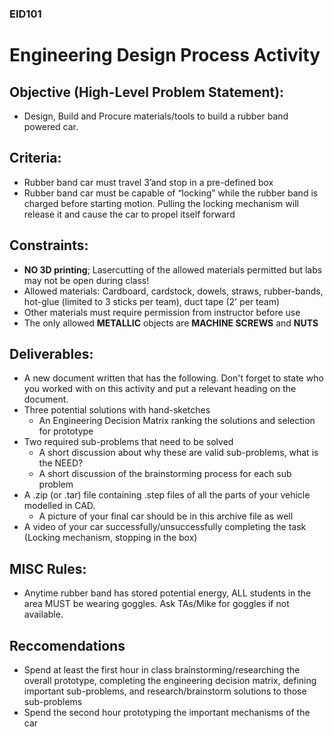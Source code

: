 ### EID101  

# Engineering Design Process Activity 

## Objective (High-Level Problem Statement):  
- Design, Build and Procure materials/tools to build a rubber band powered car. 

## Criteria:  
- Rubber band car must travel 3’and stop in a pre-defined box 
- Rubber band car must be capable of “locking” while the rubber band is charged before starting motion. Pulling the locking mechanism will release it and cause the car to propel itself forward

## Constraints: 

- **NO 3D printing**; Lasercutting of the allowed materials permitted but labs may not be open during class!
- Allowed materials: Cardboard, cardstock, dowels, straws, rubber-bands, hot-glue (limited to 3 sticks per team), duct tape (2' per team)
- Other materials must require permission from instructor before use 
- The only allowed **METALLIC** objects are **MACHINE SCREWS** and **NUTS**

## Deliverables:  
- A new document written that has the following. Don't forget to state who you worked with on this activity and put a relevant heading on the document.
- Three potential solutions with hand-sketches
    - An Engineering Decision Matrix ranking the solutions and selection for prototype 
- Two required sub-problems that need to be solved
    - A short discussion about why these are valid sub-problems, what is the NEED?
    - A short discussion of the brainstorming process for each sub problem
- A .zip (or .tar) file containing .step files of all the parts of your vehicle modelled in CAD. 
    - A picture of your final car should be in this archive file as well 
- A video of your car successfully/unsuccessfully completing the task (Locking mechanism, stopping in the box) 

## MISC Rules: 
- Anytime rubber band has stored potential energy, ALL students in the area MUST be wearing goggles. Ask TAs/Mike for goggles if not available. 

## Reccomendations
- Spend at least the first hour in class brainstorming/researching the overall prototype, completing the engineering decision matrix, defining important sub-problems, and research/brainstorm solutions to those sub-problems
- Spend the second hour prototyping the important mechanisms of the car